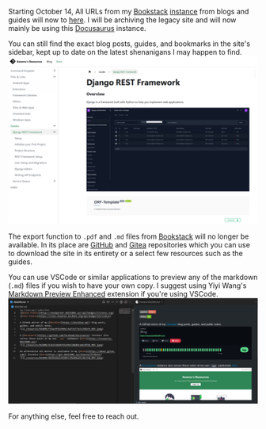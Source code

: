 Starting October 14, All URLs from my [Bookstack](https://github.com/BookStackApp/BookStack) [instance](https://bookstack.06222001.xyz/) from blogs and guides will now to [here](https://resources.06222001.xyz/). I will be archiving the legacy site and will now mainly be using this [Docusaurus](https://docusaurus.io/) instance. 

You can still find the exact blog posts, guides, and bookmarks in the site's sidebar, kept up to date on the latest shenanigans I may happen to find.
![](_resources/Sunsetting%20Bookstack/0cff0fe00faf2fe3e08790bc07d11844_MD5.jpeg)

The export function to `.pdf` and `.md` files from [Bookstack](https://github.com/BookStackApp/BookStack) will no longer be available. In its place are [GitHub](https://github.com/lemeow125/Notes) and [Gitea](https://git.06222001.xyz/keannu125/Notes) repositories which you can use to download the site in its entirety or a select few resources such as the guides. 

You can use VSCode or similar applications to preview any of the markdown (`.md`) files if you wish to have your own copy. I suggest using Yiyi Wang's [Markdown Preview Enhanced](https://marketplace.visualstudio.com/items?itemName=shd101wyy.markdown-preview-enhanced) extension if you're using VSCode.
![](_resources/Sunsetting%20Bookstack/a5df9d91ec62e8a09ce81ee9412e104c_MD5.jpeg)

For anything else, feel free to reach out.